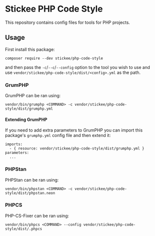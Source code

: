 # Stickee PHP Code Style

This repository contains config files for tools for PHP projects.

## Usage

First install this package:

```
composer require --dev stickee/php-code-style
```

and then pass the `-c`/`--c`/`--config` option to the tool you wish to use and use `vendor/stickee/php-code-style/dist/<config>.yml` as the path.

### GrumPHP

GrumPHP can be ran using:

```
vendor/bin/grumphp <COMMAND> -c vendor/stickee/php-code-style/dist/grumphp.yml
```

#### Extending GrumPHP

If you need to add extra parameters to GrumPHP you can import this package's `grumphp.yml` config file and then extend it:

```
imports:
  - { resource: vendor/stickee/php-code-style/dist/grumphp.yml }
parameters:
  ...
```

### PHPStan

PHPStan can be ran using:

```
vendor/bin/phpstan <COMMAND> -c vendor/stickee/php-code-style/dist/phpstan.neon
```

### PHPCS

PHP-CS-Fixer can be ran using:

```
vendor/bin/phpcs <COMMAND> --config vendor/stickee/php-code-style/dist/.phpcs
```